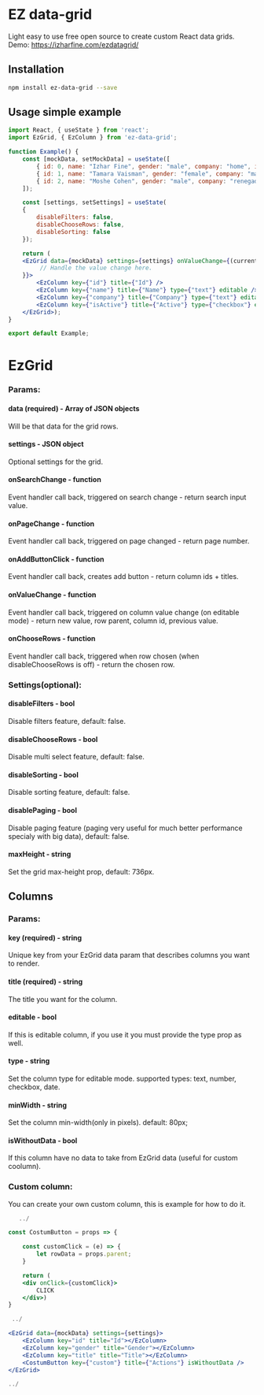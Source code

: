 # EZ data-grid


Light easy to use free open source to create custom React data grids. <br/>
Demo: https://izharfine.com/ezdatagrid/

## Installation

```bash
npm install ez-data-grid --save
```

## Usage simple example

```jsx
import React, { useState } from 'react';
import EzGrid, { EzColumn } from 'ez-data-grid';

function Example() {
	const [mockData, setMockData] = useState([
	    { id: 0, name: "Izhar Fine", gender: "male", company: "home", isActive: true },
	    { id: 1, name: "Tamara Vaisman", gender: "female", company: "mall", isActive: true },
	    { id: 2, name: "Moshe Cohen", gender: "male", company: "renegade", isActive: false }
	]);

	const [settings, setSettings] = useState(
	{
		disableFilters: false,
		disableChooseRows: false,
		disableSorting: false
	});

	return (
	<EzGrid data={mockData} settings={settings} onValueChange={(currentValue, parent, columnId, prevValue) => {
	     // Handle the value change here.
	}}>
	    <EzColumn key={"id"} title={"Id"} />
	    <EzColumn key={"name"} title={"Name"} type={"text"} editable />
	    <EzColumn key={"company"} title={"Company"} type={"text"} editable />
	    <EzColumn key={"isActive"} title={"Active"} type={"checkbox"} editable />
	</EzGrid>);
}

export default Example;
```

# EzGrid 
### Params:

#### data (required) - Array of JSON objects
Will be that data for the grid rows.

#### settings - JSON object
Optional settings for the grid.

#### onSearchChange - function
Event handler call back, triggered on search change - return search input value.

#### onPageChange - function
Event handler call back, triggered on page changed - return page number.

#### onAddButtonClick - function
Event handler call back, creates add button - return column ids + titles.

#### onValueChange - function
Event handler call back, triggered on column value change (on editable mode) - return new value, row parent, column id, previous value.

#### onChooseRows - function
Event handler call back, triggered when row chosen (when disableChooseRows is off) - return the chosen row.

### Settings(optional):

#### disableFilters - bool
Disable filters feature, default: false.

#### disableChooseRows - bool
Disable multi select feature, default: false.

#### disableSorting - bool
Disable sorting feature, default: false.

#### disablePaging - bool
Disable paging feature (paging very useful for much better performance specialy with big data), default: false.

#### maxHeight - string
Set the grid max-height prop, default: 736px.

## Columns
### Params:

#### key (required) - string
Unique key from your EzGrid data param that describes columns you want to render.

#### title (required) - string
The title you want for the column.

#### editable - bool
If this is editable column, if you use it you must provide the type prop as well.

#### type - string
Set the column type for editable mode. supported types: text, number, checkbox, date.

#### minWidth - string
Set the column min-width(only in pixels). default: 80px;

#### isWithoutData - bool
If this column have no data to take from EzGrid data (useful for custom coolumn).

### Custom column:
You can create your own custom column, this is example for how to do it.


```jsx
   ../

const CostumButton = props => {

    const customClick = (e) => {
        let rowData = props.parent;
    }

    return (
    <div onClick={customClick}>
        CLICK
    </div>)
}

 ../

<EzGrid data={mockData} settings={settings}>
    <EzColumn key="id" title="Id"></EzColumn>
    <EzColumn key="gender" title="Gender"></EzColumn>
    <EzColumn key="title" title="Title"></EzColumn>
    <CostumButton key={"custom"} title={"Actions"} isWithoutData />
</EzGrid>

../
```
